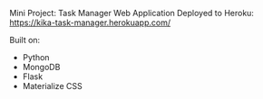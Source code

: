 Mini Project:
Task Manager Web Application
Deployed to Heroku:
https://kika-task-manager.herokuapp.com/

Built on:

- Python
- MongoDB
- Flask
- Materialize CSS